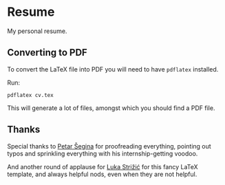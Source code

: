 # Resume

My personal resume.

## Converting to PDF

To convert the LaTeX file into PDF you will need to have `pdflatex` installed.

Run:

```
pdflatex cv.tex
```

This will generate a lot of files, amongst which you should find a PDF file.

## Thanks

Special thanks to [Petar Šegina](https://github.com/mrPjer/) for proofreading
everything, pointing out typos and sprinkling everything with his
internship-getting voodoo.

And another round of applause for [Luka Strižić](https://github.com/lstrz) for
this fancy LaTeX template, and always helpful nods, even when they are not helpful.

